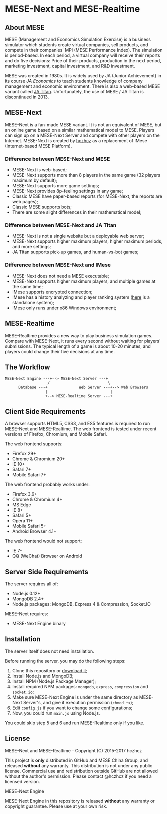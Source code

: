 MESE-Next and MESE-Realtime
===

About MESE
---

MESE (Management and Economics Simulation Exercise) is a business simulator which students create virtual companies, sell products, and compete in their companies' MPI (MESE Performance Index). The simulation is period-based. In each period, a virtual company will receive their reports and do five decisions: Price of their products, production in the next period, marketing investment, capital investment, and R&D investment.

MESE was created in 1980s. It is widely used by JA (Junior Achievement) in its course *JA Economics* to teach students knowledge of company management and economic environment. There is also a web-based MESE variant called [JA Titan](http://titan.ja.org/). Unfortunately, the use of MESE / JA Titan is discontinued in 2013.

MESE-Next
---

MESE-Next is a fan-made MESE variant. It is not an equivalent of MESE, but an online game based on a similar mathematical model to MESE. Players can sign up on a MESE-Next Server and compete with other players on the Internet. MESE-Next is created by [hczhcz](https://github.com/hczhcz) as a replacement of IMese (Internet-based MESE Platform).

### Difference between MESE-Next and MESE

* MESE-Next is web-based;
* MESE-Next supports more than 8 players in the same game (32 players maximum by default);
* MESE-Next supports more game settings;
* MESE-Next provides 8p-feeling settings in any game;
* Classic MESE have paper-based reports (for MESE-Next, the reports are web pages);
* Classic MESE supports bots;
* There are some slight differences in their mathematical model;

### Difference between MESE-Next and JA Titan

* MESE-Next is not a single website but a deployable web server;
* MESE-Next supports higher maximum players, higher maximum periods, and more settings;
* JA Titan supports pick-up games, and human-vs-bot games;

### Difference between MESE-Next and IMese

* MESE-Next does not need a MESE executable;
* MESE-Next supports higher maximum players, and multiple games at the same time;
* IMese supports encrypted connection;
* IMese has a history analyzing and player ranking system ([here](https://github.com/hczhcz/mese-player-ranking) is a standalone system);
* IMese only runs under x86 Windows environment;

MESE-Realtime
---

MESE-Realtime provides a new way to play business simulation games. Compare with MESE-Next, it runs every second without waiting for players' submissions. The typical length of a game is about 10-20 minutes, and players could change their five decisions at any time.

The Workflow
---

    MESE-Next Engine ---+--> MESE-Next Server ---+
                       /                          \
          Database ---+              Web Server ---+--> Web Browsers
                      |                            |
                      +--> MESE-Realtime Server ---+

Client Side Requirements
---

A browser supports HTML5, CSS3, and ES5 features is required to run MESE-Next and MESE-Realtime. The web frontend is tested under recent versions of Firefox, Chromium, and Mobile Safari.

The web frontend supports:

* Firefox 29+
* Chrome & Chromium 20+
* IE 10+
* Safari 7+
* Mobile Safari 7+

The web frontend probably works under:

* Firefox 3.6+
* Chrome & Chromium 4+
* MS Edge
* IE 8+
* Safari 5+
* Opera 11+
* Mobile Safari 5+
* Android Browser 4.1+

The web frontend would not support:

* IE 7-
* QQ (WeChat) Browser on Android

Server Side Requirements
---

The server requires all of:

* Node.js 0.12+
* MongoDB 2.4+
* Node.js packages: MongoDB, Express 4 & Compression, Socket.IO

MESE-Next requires:

* MESE-Next Engine binary

Installation
---

The server itself does not need installation.

Before running the server, you may do the following steps:

1. Clone this repository or [download it](https://github.com/hczhcz/mese-next/archive/master.zip);
2. Install Node.js and MongoDB;
3. Install NPM (Node.js Package Manager);
4. Install required NPM packages: `mongodb`, `express`, `compression` and `socket.io`;
5. Make sure MESE-Next Engine is under the same directory as MESE-Next Server's, and give it execution permission (`chmod +x`);
6. Edit `config.js` if you want to change some configurations;
7. Now, you could run `main.js` using Node.js.

You could skip step 5 and 6 and run MESE-Realtime only if you like.

License
---

MESE-Next and MESE-Realtime - Copyright (C) 2015-2017 hczhcz

This project is **only** distributed in GitHub and MESE China Group, and released **without** any warranty. This distribution is not under any public license. Commercial use and redistribution outside GitHub are not allowed without the author's permission. Please contact @hczhcz if you need a licensed version.

MESE-Next Engine

MESE-Next Engine in this repository is released **without** any warranty or copyright guarantee. Please use at your own risk.
